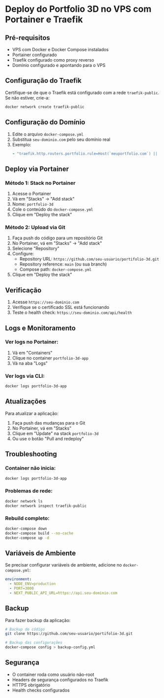 # Deploy do Portfolio 3D no VPS com Portainer e Traefik

## Pré-requisitos

- VPS com Docker e Docker Compose instalados
- Portainer configurado
- Traefik configurado como proxy reverso
- Domínio configurado e apontando para o VPS

## Configuração do Traefik

Certifique-se de que o Traefik está configurado com a rede `traefik-public`. Se não estiver, crie-a:

```bash
docker network create traefik-public
```

## Configuração do Domínio

1. Edite o arquivo `docker-compose.yml`
2. Substitua `seu-dominio.com` pelo seu domínio real
3. Exemplo:
   ```yaml
   - "traefik.http.routers.portfolio.rule=Host(`meuportfolio.com`) || Host(`www.meuportfolio.com`)"
   ```

## Deploy via Portainer

### Método 1: Stack no Portainer

1. Acesse o Portainer
2. Vá em "Stacks" → "Add stack"
3. Nome: `portfolio-3d`
4. Cole o conteúdo do `docker-compose.yml`
5. Clique em "Deploy the stack"

### Método 2: Upload via Git

1. Faça push do código para um repositório Git
2. No Portainer, vá em "Stacks" → "Add stack"
3. Selecione "Repository"
4. Configure:
   - Repository URL: `https://github.com/seu-usuario/portifolio-3d.git`
   - Repository reference: `main` (ou sua branch)
   - Compose path: `docker-compose.yml`
5. Clique em "Deploy the stack"

## Verificação

1. Acesse `https://seu-dominio.com`
2. Verifique se o certificado SSL está funcionando
3. Teste o health check: `https://seu-dominio.com/api/health`

## Logs e Monitoramento

### Ver logs no Portainer:
1. Vá em "Containers"
2. Clique no container `portfolio-3d-app`
3. Vá na aba "Logs"

### Ver logs via CLI:
```bash
docker logs portfolio-3d-app
```

## Atualizações

Para atualizar a aplicação:

1. Faça push das mudanças para o Git
2. No Portainer, vá em "Stacks"
3. Clique em "Update" na stack `portfolio-3d`
4. Ou use o botão "Pull and redeploy"

## Troubleshooting

### Container não inicia:
```bash
docker logs portfolio-3d-app
```

### Problemas de rede:
```bash
docker network ls
docker network inspect traefik-public
```

### Rebuild completo:
```bash
docker-compose down
docker-compose build --no-cache
docker-compose up -d
```

## Variáveis de Ambiente

Se precisar configurar variáveis de ambiente, adicione no `docker-compose.yml`:

```yaml
environment:
  - NODE_ENV=production
  - PORT=3000
  - NEXT_PUBLIC_API_URL=https://api.seu-dominio.com
```

## Backup

Para fazer backup da aplicação:

```bash
# Backup do código
git clone https://github.com/seu-usuario/portifolio-3d.git

# Backup das configurações
docker-compose config > backup-config.yml
```

## Segurança

- O container roda como usuário não-root
- Headers de segurança configurados no Traefik
- HTTPS obrigatório
- Health checks configurados 